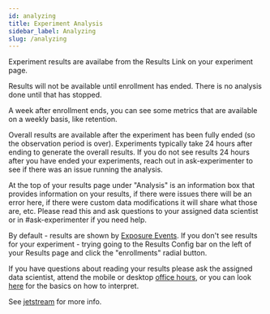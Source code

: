 ```yaml
---
id: analyzing
title: Experiment Analysis
sidebar_label: Analyzing
slug: /analyzing
---
```


Experiment results are availabe from the Results Link on your experiment page.  

Results will not be available until enrollment has ended.  There is no analysis done until that has stopped.  

A week after enrollment ends, you can see some metrics that are available on a weekly basis, like retention.

Overall results are available after the experiment has been fully ended (so the observation period is over).  Experiments typically take 24 hours after ending to generate the overall results.  If you do not see results 24 hours after you have ended your experiments, reach out in ask-experimenter to see if there was an issue running the analysis.

At the top of your results page under "Analysis" is an information box that provides information on your results, if there were issues there will be an error here, if there were custom data modifications it will share what those are, etc.  Please read this and ask questions to your assigned data scientist or in #ask-experimenter if you need help.

By default - results are shown by [Exposure Events](https://experimenter.info/missing-exposure/).  If you don't see results for your experiment - trying going to the Results Config bar on the left of your Results page and click the "enrollments" radial button.  

If you have questions about reading your results please ask the assigned data scientist, attend the mobile or desktop [office hours](https://mozilla-hub.atlassian.net/wiki/spaces/DATA/pages/6849684/Office+Hours), or you can look [here](https://docs.google.com/presentation/d/1ASlVAds63qOzCDnyLWlbKAcgvTkVfojDeGFqIYty4iI/edit#slide=id.g2c92bc5ab6b_0_0) for the basics on how to interpret.

See [jetstream](/deep-dives/jetstream/overview) for more info.

